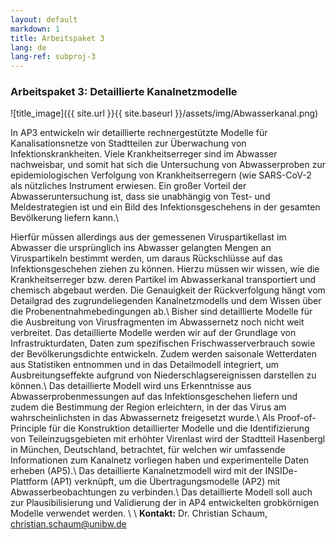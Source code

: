 ```yaml
---
layout: default
markdown: 1
title: Arbeitspaket 3
lang: de
lang-ref: subproj-3
---
```


### Arbeitspaket 3: Detaillierte Kanalnetzmodelle

![title_image]({{ site.url }}{{ site.baseurl }}/assets/img/Abwasserkanal.png)

In AP3 entwickeln wir detaillierte rechnergestützte Modelle für Kanalisationsnetze von Stadtteilen zur Überwachung von Infektionskrankheiten. Viele Krankheitserreger sind im Abwasser nachweisbar, und somit hat sich die Untersuchung von Abwasserproben zur epidemiologischen Verfolgung von Krankheitserregern (wie SARS-CoV-2 als nützliches Instrument erwiesen. Ein großer Vorteil der Abwasseruntersuchung ist, dass sie unabhängig von Test- und Meldestrategien ist und ein Bild des Infektionsgeschehens in der gesamten Bevölkerung liefern kann.\\

Hierfür müssen allerdings aus der gemessenen Viruspartikellast im Abwasser die ursprünglich ins Abwasser gelangten Mengen an Viruspartikeln bestimmt werden, um daraus Rückschlüsse auf das Infektionsgeschehen ziehen zu können. Hierzu müssen wir wissen, wie die Krankheitserreger bzw. deren Partikel im Abwasserkanal transportiert und chemisch abgebaut werden. Die Genauigkeit der Rückverfolgung hängt vom Detailgrad des zugrundeliegenden Kanalnetzmodells und dem Wissen über die Probenentnahmebedingungen ab.\\
Bisher sind detaillierte Modelle für die Ausbreitung von Virusfragmenten im Abwassernetz noch nicht weit verbreitet. Das detaillierte Modelle werden wir auf der Grundlage von Infrastrukturdaten, Daten zum spezifischen Frischwasserverbrauch sowie der Bevölkerungsdichte entwickeln. Zudem werden saisonale Wetterdaten aus Statistiken entnommen und in das Detailmodell integriert, um Ausbreitungseffekte aufgrund von Niederschlagsereignissen darstellen zu können.\\
Das detaillierte Modell wird uns Erkenntnisse aus Abwasserprobenmessungen auf das Infektionsgeschehen liefern und zudem die Bestimmung der Region erleichtern, in der das Virus am wahrscheinlichsten in das Abwassernetz freigesetzt wurde.\\
Als Proof-of-Principle für die Konstruktion detaillierter Modelle und die Identifizierung von Teileinzugsgebieten mit erhöhter Virenlast wird der Stadtteil Hasenbergl in München, Deutschland, betrachtet, für welchen wir umfassende Informationen zum Kanalnetz vorliegen haben und experimentelle Daten erheben (AP5).\\
Das detaillierte Kanalnetzmodell wird mit der INSIDe-Plattform (AP1) verknüpft, um die Übertragungsmodelle (AP2) mit Abwasserbeobachtungen zu verbinden.\\
Das detaillierte Modell soll auch zur Plausibilisierung und Validierung der in AP4 entwickelten grobkörnigen Modelle verwendet werden. \\
\\
**Kontakt:** Dr. Christian Schaum, christian.schaum@unibw.de